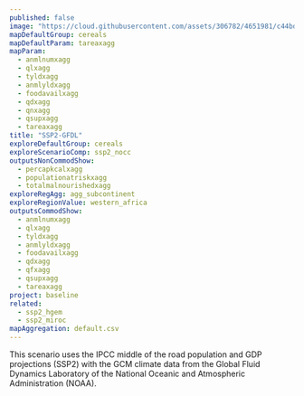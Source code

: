 ```yaml
---
published: false
image: "https://cloud.githubusercontent.com/assets/306782/4651981/c44bd396-54a0-11e4-8fb9-22e9e2bf0ca8.png"
mapDefaultGroup: cereals
mapDefaultParam: tareaxagg
mapParam: 
  - anmlnumxagg
  - qlxagg
  - tyldxagg
  - anmlyldxagg
  - foodavailxagg
  - qdxagg
  - qnxagg
  - qsupxagg
  - tareaxagg
title: "SSP2-GFDL"
exploreDefaultGroup: cereals
exploreScenarioComp: ssp2_nocc
outputsNonCommodShow: 
  - percapkcalxagg
  - populationatriskxagg
  - totalmalnourishedxagg
exploreRegAgg: agg_subcontinent
exploreRegionValue: western_africa
outputsCommodShow: 
  - anmlnumxagg
  - qlxagg
  - tyldxagg
  - anmlyldxagg
  - foodavailxagg
  - qdxagg
  - qfxagg
  - qsupxagg
  - tareaxagg
project: baseline
related: 
  - ssp2_hgem
  - ssp2_miroc
mapAggregation: default.csv
---
```



This scenario uses the IPCC middle of the road population and GDP projections (SSP2) with the GCM climate data from the Global Fluid Dynamics Laboratory of the National Oceanic and Atmospheric Administration (NOAA).

